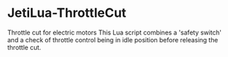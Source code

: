 # JetiLua-ThrottleCut
Throttle cut for electric motors This Lua script combines a 'safety switch' and a check of throttle control being in idle position before releasing the throttle cut.

